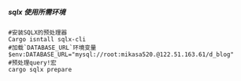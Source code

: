 ##### sqlx 使用所需环境
```shell
#安装SQLX的预处理器
Cargo isntall sqlx-cli
#加载`DATABASE_URL`环境变量
$env:DATABASE_URL="mysql://root:mikasa520.@122.51.163.61/d_blog"
#预处理query!宏
cargo sqlx prepare
```